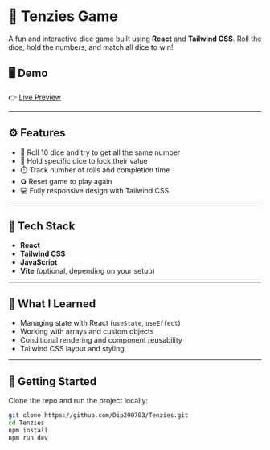 # 🎲 Tenzies Game

A fun and interactive dice game built using **React** and **Tailwind CSS**. Roll the dice, hold the numbers, and match all dice to win!

## 🖥️ Demo

👉 [Live Preview](https://tenzies-beryl.vercel.app/) 

---

## ⚙️ Features

- 🎯 Roll 10 dice and try to get all the same number
- 📌 Hold specific dice to lock their value
- ⏱️ Track number of rolls and completion time
- ♻️ Reset game to play again
- 💻 Fully responsive design with Tailwind CSS

---

## 🚀 Tech Stack

- **React**
- **Tailwind CSS**
- **JavaScript**
- **Vite** (optional, depending on your setup)


---

## 🧠 What I Learned

- Managing state with React (`useState`, `useEffect`)
- Working with arrays and custom objects
- Conditional rendering and component reusability
- Tailwind CSS layout and styling

---

## 🔧 Getting Started

Clone the repo and run the project locally:

```bash
git clone https://github.com/Dip290703/Tenzies.git
cd Tenzies
npm install
npm run dev

